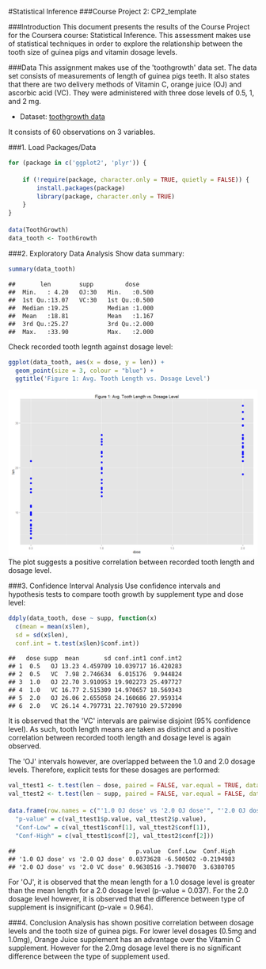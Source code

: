 
#Statistical Inference
###Course Project 2: CP2_template


###Introduction
This document presents the results of the Course Project for the Coursera course: Statistical Inference. This assessment makes use of statistical techniques in order to explore the relationship between the tooth size of guinea pigs and vitamin dosage levels.


###Data
This assignment makes use of the 'toothgrowth' data set. The data set consists of measurements of length of guinea pigs teeth. It also states that there are two delivery methods of Vitamin C, orange juice (OJ) and ascorbic acid (VC). They were administered with three dose levels of 0.5, 1, and 2 mg.

* Dataset: [toothgrowth data](https://stat.ethz.ch/R-manual/R-devel/library/datasets/html/ToothGrowth.html)

It consists of 60 observations on 3 variables.


###1. Load Packages/Data

```r
for (package in c('ggplot2', 'plyr')) {
 
    if (!require(package, character.only = TRUE, quietly = FALSE)) {
        install.packages(package)
        library(package, character.only = TRUE)
    }
}

data(ToothGrowth)
data_tooth <- ToothGrowth
```


###2. Exploratory Data Analysis
Show data summary:

```r
summary(data_tooth)
```

```
##       len        supp         dose      
##  Min.   : 4.20   OJ:30   Min.   :0.500  
##  1st Qu.:13.07   VC:30   1st Qu.:0.500  
##  Median :19.25           Median :1.000  
##  Mean   :18.81           Mean   :1.167  
##  3rd Qu.:25.27           3rd Qu.:2.000  
##  Max.   :33.90           Max.   :2.000
```

Check recorded tooth legnth against dosage level:

```r
ggplot(data_tooth, aes(x = dose, y = len)) + 
  geom_point(size = 3, colour = "blue") +
  ggtitle('Figure 1: Avg. Tooth Length vs. Dosage Level')
```

![](figure/unnamed-chunk-3-1.png) 
The plot suggests a positive correlation between recorded tooth length and dosage level.


###3. Confidence Interval Analysis
Use confidence intervals and hypothesis tests to compare tooth growth by supplement type and dose level:

```r
ddply(data_tooth, dose ~ supp, function(x) 
  c(mean = mean(x$len),
  sd = sd(x$len),
  conf.int = t.test(x$len)$conf.int))
```

```
##   dose supp  mean       sd conf.int1 conf.int2
## 1  0.5   OJ 13.23 4.459709 10.039717 16.420283
## 2  0.5   VC  7.98 2.746634  6.015176  9.944824
## 3  1.0   OJ 22.70 3.910953 19.902273 25.497727
## 4  1.0   VC 16.77 2.515309 14.970657 18.569343
## 5  2.0   OJ 26.06 2.655058 24.160686 27.959314
## 6  2.0   VC 26.14 4.797731 22.707910 29.572090
```
It is observed that the 'VC'  intervals are pairwise disjoint (95% confidence level). As such, tooth length means are taken as distinct and a positive correlation between recorded tooth length and dosage level is again observed.

The 'OJ' intervals however, are overlapped between the 1.0 and 2.0 dosage levels. Therefore, explicit tests for these dosages are performed:

```r
val_ttest1 <- t.test(len ~ dose, paired = FALSE, var.equal = TRUE, data = subset(data_tooth, dose %in% c(1.0, 2.0) & supp == 'OJ'))
val_ttest2 <- t.test(len ~ supp, paired = FALSE, var.equal = FALSE, data = subset(data_tooth, dose == 2.0))

data.frame(row.names = c("'1.0 OJ dose' vs '2.0 OJ dose'", "'2.0 OJ dose' vs '2.0 VC dose'"),
  "p-value" = c(val_ttest1$p.value, val_ttest2$p.value),
  "Conf-Low" = c(val_ttest1$conf[1], val_ttest2$conf[1]),
  "Conf-High" = c(val_ttest1$conf[2], val_ttest2$conf[2]))
```

```
##                                  p.value  Conf.Low  Conf.High
## '1.0 OJ dose' vs '2.0 OJ dose' 0.0373628 -6.500502 -0.2194983
## '2.0 OJ dose' vs '2.0 VC dose' 0.9638516 -3.798070  3.6380705
```
For 'OJ', it is observed that the mean length for a 1.0 dosage level is greater than the mean length for a 2.0 dosage level (p-value = 0.037). For the 2.0 dosage level however, it is observed that the difference between type of supplement is insignificant (p-vale = 0.964).


###4. Conclusion
Analysis has shown positive correlation between dosage levels and the tooth size of guinea pigs. For lower level dosages (0.5mg and 1.0mg), Orange Juice supplement has an advantage over the Vitamin C supplement. However for the 2.0mg dosage level there is no significant difference between the type of supplement used.

